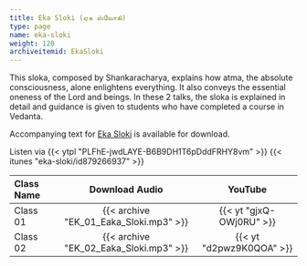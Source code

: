 ```yaml
---
title: Eka Sloki (ஏக ஸ்லோகி)
type: page
name: eka-sloki
weight: 120
archiveitemid: EkaSloki
---
```


This sloka, composed by Shankaracharya, explains how atma, the absolute consciousness, alone enlightens everything. It also conveys the essential oneness of the Lord and beings. In these 2 talks, the sloka is explained in detail and guidance is given to students who have completed a course in Vedanta.

Accompanying text for [Eka Sloki](https://archive.org/download/VedanticTexts/Eka_Sloki.pdf) is available for download.

Listen via {{< ytpl "PLFhE-jwdLAYE-B6B9DH1T6pDddFRHY8vm" >}} {{< itunes "eka-sloki/id879266937" >}}

Class Name | Download Audio | YouTube
:---|:---:|:---:
Class 01 | {{< archive "EK_01_Eaka_Sloki.mp3" >}} | {{< yt "gjxQ-OWj0RU" >}}
Class 02 | {{< archive "EK_02_Eaka_Sloki.mp3" >}} | {{< yt "d2pwz9K0QOA" >}}
